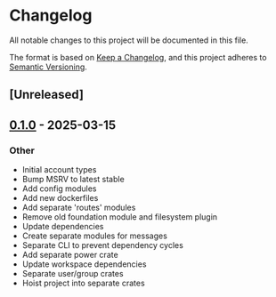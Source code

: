 # Changelog

All notable changes to this project will be documented in this file.

The format is based on [Keep a Changelog](https://keepachangelog.com/en/1.0.0/),
and this project adheres to [Semantic Versioning](https://semver.org/spec/v2.0.0.html).

## [Unreleased]

## [0.1.0](https://github.com/fossable/sandpolis/releases/tag/sandpolis-desktop-v0.1.0) - 2025-03-15

### Other

- Initial account types
- Bump MSRV to latest stable
- Add config modules
- Add new dockerfiles
- Add separate 'routes' modules
- Remove old foundation module and filesystem plugin
- Update dependencies
- Create separate modules for messages
- Separate CLI to prevent dependency cycles
- Add separate power crate
- Update workspace dependencies
- Separate user/group crates
- Hoist project into separate crates
